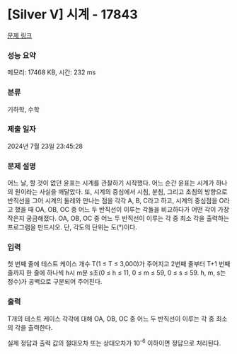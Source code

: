 # [Silver V] 시계 - 17843 

[문제 링크](https://www.acmicpc.net/problem/17843) 

### 성능 요약

메모리: 17468 KB, 시간: 232 ms

### 분류

기하학, 수학

### 제출 일자

2024년 7월 23일 23:45:28

### 문제 설명

<p>어느 날, 할 것이 없던 윤표는 시계를 관찰하기 시작했다. 어느 순간 윤표는 시계가 하나의 원이라는 사실을 깨달았다. 또, 시계의 중심에서 시침, 분침, 그리고 초침의 방향으로 반직선을 그어 시계의 둘레와 만나는 점을 각각 A, B, C라고 하고, 시계의 중심점을 O라고 했을 때 OA, OB, OC 중 어느 두 반직선이 이루는 각들을 비교하다가 어떤 각이 가장 작은지 궁금해졌다. OA, OB, OC 중 어느 두 반직선이 이루는 각 중 최소 각을 출력하는 프로그램을 만드시오. 단, 각도의 단위는 도(°)이다.</p>

### 입력 

 <p>첫 번째 줄에 테스트 케이스 개수 T(1 ≤ T ≤ 3,000)가 주어지고 2번째 줄부터 T+1 번째 줄까지 한 줄에 하나씩 h시 m분 s초(0 ≤ h ≤ 11, 0 ≤ m ≤ 59, 0 ≤ s ≤ 59. h, m, s는 정수)가 공백으로 구분되어 주어진다.</p>

### 출력 

 <p>T개의 테스트 케이스 각각에 대해 OA, OB, OC 중 어느 두 반직선이 이루는 각 중 최소의 각을 출력한다.</p>

<p>실제 정답과 출력 값의 절대오차 또는 상대오차가 10<sup>-6</sup> 이하이면 정답으로 처리된다.</p>

